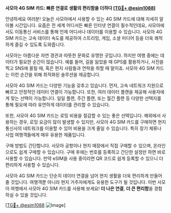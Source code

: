 **사모아 4G SIM 카드: 빠른 연결로 생활의 편리함을 더하다 [[TG💪+ @esim1088](https://t.me/s/esim1088)]**

안녕하세요 여러분! 오늘은 사모아에서 사용할 수 있는 4G SIM 카드에 대해 자세히 알아볼 시간입니다. 요즘은 전 세계 어디서든 빠른 인터넷 연결이 필수적인데요, 사모아에서도 이동통신 서비스를 통해 언제 어디서나 데이터를 이용할 수 있습니다. 사모아 4G SIM 카드는 고속 데이터 속도를 제공하여 스트리밍, 게임, 소셜 미디어 등을 더욱 쾌적하게 즐길 수 있도록 도와줍니다.

사모아는 아름다운 자연 경관과 따뜻한 문화로 유명한 곳입니다. 하지만 여행 중에는 데이터가 필요한 순간이 많습니다. 예를 들어, 길을 잃었을 때 GPS를 활용하거나, 사진을 찍고 SNS에 올릴 때, 혹은 현지 사람들과 연락을 취할 때 말이죠. 사모아 4G SIM 카드는 이런 순간을 위해 최적화된 솔루션을 제공합니다.

사모아 4G SIM 카드는 다양한 기능을 갖추고 있습니다. 먼저, 고속 네트워크 지원으로 빠르고 안정적인 데이터 연결이 가능합니다. 또한, 여러 데이터 플랜을 제공해 사용자에게 맞는 선택이 가능합니다. 일일 플랜, 주간 플랜, 또는 월간 플랜 등 다양한 선택지를 통해 필요에 따라 유연하게 데이터를 관리할 수 있습니다.

또한, 사모아 4G SIM 카드는 로밍 비용을 절감할 수 있는 좋은 선택입니다. 해외에서 사용하는 경우, 로밍 요금이 많이 발생할 수 있지만, 사모아 4G SIM 카드를 구매하면 현지 통신사의 네트워크를 이용할 수 있어 비용을 크게 줄일 수 있습니다. 특히 장기 체류나 사업 여행객들에게 매우 유용한 제품입니다.

구매 방법도 간단합니다. 사모아 공항이나 현지 매장에서 직접 구매할 수 있으며, 온라인으로도 쉽게 구매할 수 있습니다. 구매 후에는 번호를 등록하고 간단한 설정만 하면 바로 사용할 수 있습니다. 만약 eSIM을 사용 중이라면 QR 코드로 쉽게 등록할 수 있으니 더 편리하게 사용할 수 있습니다.

사모아 4G SIM 카드는 단순히 데이터 연결을 넘어 현지 생활을 더욱 편리하게 만들어 줄 것입니다. 여행객뿐 아니라 현지 거주자에게도 유용한 도구가 될 것입니다. 이번 사모아 여행에서 사모아 4G SIM 카드를 사용해 보세요! **더 나은 연결**, **더 큰 편리함**을 경험하실 수 있을 것입니다.

[[TG💪+ @esim1088](https://t.me/s/esim1088) ![Image](https://i.postimg.cc/Y0z9fWf4/image.png)]